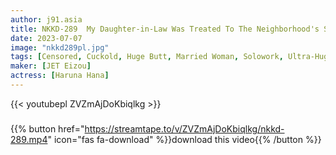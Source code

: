 ```yaml
---
author: j91.asia
title: NKKD-289  My Daughter-in-Law Was Treated To The Neighborhood's Severe Men...Hana Haruna
date: 2023-07-07
image: "nkkd289pl.jpg"
tags: [Censored, Cuckold, Huge Butt, Married Woman, Solowork, Ultra-Huge Tits]
maker: [JET Eizou]
actress: [Haruna Hana]
---
```



{{< youtubepl ZVZmAjDoKbiqlkg >}}
###

{{% button href="https://streamtape.to/v/ZVZmAjDoKbiqlkg/nkkd-289.mp4" icon="fas fa-download" %}}download this video{{% /button %}}

